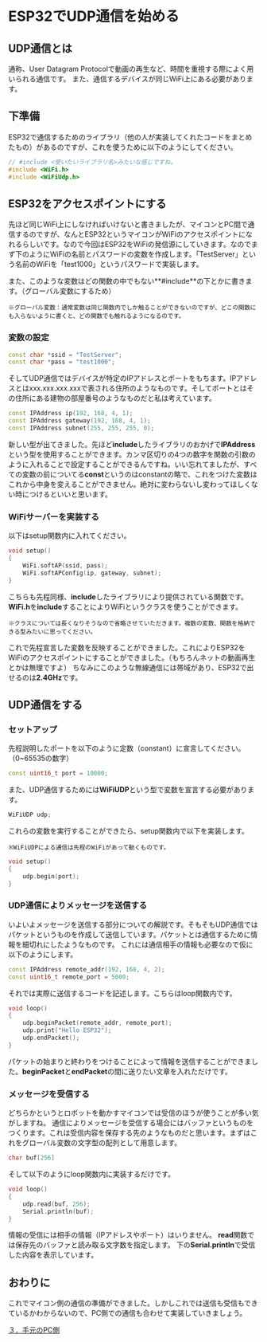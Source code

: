# ESP32でUDP通信を始める
## UDP通信とは
通称、User Datagram Protocolで動画の再生など、時間を重視する際によく用いられる通信です。
また、通信するデバイスが同じWiFi上にある必要があります。

## 下準備
ESP32で通信するためのライブラリ（他の人が実装してくれたコードをまとめたもの）があるのですが、これを使うために以下のようにしてください。

```cpp
// #include <使いたいライブラリ名>みたいな感じですね。
#include <WiFi.h>
#include <WiFiUdp.h>
```

## ESP32をアクセスポイントにする
先ほど同じWiFi上にしなければいけないと書きましたが、マイコンとPC間で通信するのですが、なんとESP32というマイコンがWiFiのアクセスポイントになれるらしいです。なので今回はESP32をWiFiの発信源にしていきます。なのでまず下のようにWiFiの名前とパスワードの変数を作成します。「TestServer」という名前のWiFiを「test1000」というパスワードで実装します。

また、このような変数はどの関数の中でもない**#include**の下とかに書きます。（グローバル変数にするため）

`※グローバル変数：通常変数は同じ関数内でしか触ることができないのですが、どこの関数にも入らないように書くと、どの関数でも触れるようになるのです。`
### 変数の設定
```cpp
const char *ssid = "TestServer";
const char *pass = "test1000";
```

そしてUDP通信ではデバイスが特定のIPアドレスとポートをもちます。IPアドレスとはxxx.xxx.xxx.xxxで表される住所のようなものです。そしてポートとはその住所にある建物の部屋番号のようなものだと私は考えています。

```cpp
const IPAddress ip(192, 168, 4, 1);
const IPAddress gateway(192, 168, 4, 1);
const IPAddress subnet(255, 255, 255, 0);
```

新しい型が出てきました。先ほど**include**したライブラリのおかげで**IPAddress**という型を使用することができます。カンマ区切りの4つの数字を関数の引数のように入れることで設定することができるんですね。いい忘れてましたが、すべての変数の前についてる**const**というのはconstantの略で、これをつけた変数はこれから中身を変えることができません。絶対に変わらないし変わってほしくない時につけるといいと思います。

### WiFiサーバーを実装する
以下はsetup関数内に入れてください。

```cpp
void setup()
{
    WiFi.softAP(ssid, pass);
    WiFi.softAPConfig(ip, gateway, subnet);
}
```

こちらも先程同様、**include**したライブラリにより提供されている関数です。**WiFi.h**を**include**することによりWiFiというクラスを使うことができます。

`※クラスについては長くなりそうなので省略させていただきます。複数の変数、関数を格納できる型みたいに思ってください。`

これで先程宣言した変数を反映することができました。これによりESP32をWiFiのアクセスポイントにすることができました。（もちろんネットの動画再生とかは無理ですよ）
ちなみにこのような無線通信には帯域があり、ESP32で出せるのは**2.4GHz**です。

## UDP通信をする
### セットアップ
先程説明したポートを以下のように定数（constant）に宣言してください。（0~65535の数字）
```cpp
const uint16_t port = 10000;
```
また、UDP通信するためには**WiFiUDP**という型で変数を宣言する必要があります。
```cpp
WiFiUDP udp;
```
これらの変数を実行することができたら、setup関数内で以下を実装します。

`※WiFiUDPによる通信は先程のWiFiがあって動くものです。`

```cpp
void setup()
{
    udp.begin(port);
}
```

### UDP通信によりメッセージを送信する
いよいよメッセージを送信する部分についての解説です。そもそもUDP通信ではパケットというものを作成して送信しています。パケットとは通信するために情報を細切れにしたようなものです。
これには通信相手の情報も必要なので仮に以下のようにします。
```cpp
const IPAddress remote_addr(192, 168, 4, 2);
const uint16_t remote_port = 5000;
```

それでは実際に送信するコードを記述します。こちらはloop関数内です。

```cpp
void loop()
{
    udp.beginPacket(remote_addr, remote_port);
    udp.print("Hello ESP32");
    udp.endPacket();
}
```

パケットの始まりと終わりをつけることによって情報を送信することができました。**beginPacket**と**endPacket**の間に送りたい文章を入れただけです。

### メッセージを受信する
どちらかというとロボットを動かすマイコンでは受信のほうが使うことが多い気がしますね。
通信によりメッセージを受信する場合にはバッファというものをつくります。これは受信内容を保存する先のようなものだと思います。まずはこれをグローバル変数の文字型の配列として用意します。

```cpp
char buf[256]
```

そして以下のようにloop関数内に実装するだけです。

```cpp
void loop()
{
    udp.read(buf, 256);
    Serial.println(buf);
}
```

情報の受信には相手の情報（IPアドレスやポート）はいりません。
**read**関数では保存先のバッファと読み取る文字数を指定します。
下の**Serial.println**で受信した内容を表示しています。


## おわりに
これでマイコン側の通信の準備ができました。しかしこれでは送信も受信もできているかわからないので、PC側での通信も合わせて実装していきましょう。

[３．手元のPC側](./rust_udp.md)
